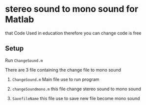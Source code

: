 # stereo sound to mono sound for Matlab
that Code Used in education therefore you can change code is free   

## Setup
Run `ChangeSound.m`

There are 3 file containing the change file to mono sound

1. `ChangeSound.m` Main file use to run program

2. `changeSoundmono.m` this file change stereo sound to mono sound 

3. `SavefileName` this file use to save new file become mono sound 
